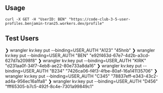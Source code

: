 ## Usage
`curl -X GET -H "UserID: BEN" "https://code-club-3-5-user-profiles.benjamin-tran25.workers.dev/profile"`
## Test Users
❯ wrangler kv:key put --binding=USER_AUTH "A123" "45hnb"
❯ wrangler kv:key put --binding=USER_AUTH "BEN" "e92f463d-67e7-4d2b-a3cd-627d7a2098f8"
❯ wrangler kv:key put --binding=USER_AUTH "KIRK" "d231aa0f-34f7-4eb8-ae22-80e733a8da16"
❯ wrangler kv:key put --binding=USER_AUTH "B234" "7426ca06-f4f3-4fbe-80af-16a141135706"
❯ wrangler kv:key put --binding=USER_AUTH "C345" "78837eff-e343-43c2-ad4a-956ec16a1fa8"
❯ wrangler kv:key put --binding=USER_AUTH "D456" "fff65305-b7c5-492f-8c4e-7301a99849c1"